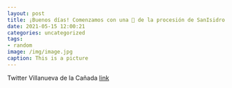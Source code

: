 ```yaml
---
layout: post
title: ¡Buenos días! Comenzamos con una 📸 de la procesión de SanIsidro en VillanuevaDeLaCañada que nos traslada al siglo XX, concreta...
date: 2021-05-15 12:00:21
categories: uncategorized
tags:
- random
image: /img/image.jpg
caption: This is a picture
---
```

Twitter Villanueva de la Cañada [link](https://twitter.com/AytoVDLCanada/status/1393467821036814336)
